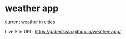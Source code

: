 # weather app

current weather in cities 
 
Live Site URL: https://gabedavaa.github.io/weather-app/
